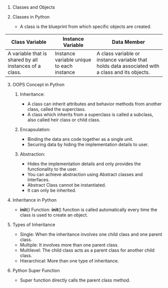 1. Classes and Objects

2. Classes in Python
   * A class is the blueprint from which specific objects are created.
     
| Class Variable | Instance Variable | Data Member |
| ----- | ----- | ----- |
| A variable that is shared by all instances of a class. | Instance variable unique to each instance | A class variable or instance variable that holds data associated with a class and its objects. |

3. OOPS Concept in Python
   1. Inheritance:
       * A class can inherit attributes and behavior methods from another class, called the superclass.
       * A class which inherits from a superclass is called a subclass, also called heir class or child class.
    
   2. Encapsulation:
       * Binding the data ans code together as a single unit.
       * Securing data by hiding the implementation details to user.
     
   3. Abstraction:
       * Hides the implementation details and only provides the functionality to the user.
       * You can achieve abstraction using Abstract classes and Interfaces.
       * Abstract Class cannot be instantiated.
       * It can only be inherited. 

4. Inheritance in Python
    * __init__() Function: __init__() function is called automatically every time the class is used to create an object.

5. Types of Inheritance
    * Single: When the inheritance involves one child class and one parent class.
    * Multiple: It involves more than one parent class.
    * Multilevel: The child class acts as a parent class for another child class.
    * Hierarchical: More than one type of inheritance.

6. Python Super Function
    * Super function directly calls the parent class method.
